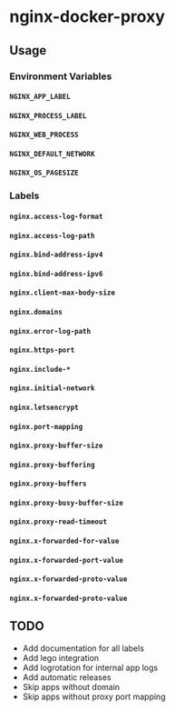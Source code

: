 # nginx-docker-proxy

## Usage

### Environment Variables

#### `NGINX_APP_LABEL`

#### `NGINX_PROCESS_LABEL`

#### `NGINX_WEB_PROCESS`

#### `NGINX_DEFAULT_NETWORK`

#### `NGINX_OS_PAGESIZE`

### Labels

#### `nginx.access-log-format`

#### `nginx.access-log-path`

#### `nginx.bind-address-ipv4`

#### `nginx.bind-address-ipv6`

#### `nginx.client-max-body-size`

#### `nginx.domains`

#### `nginx.error-log-path`

#### `nginx.https-port`

#### `nginx.include-*`

#### `nginx.initial-network`

#### `nginx.letsencrypt`

#### `nginx.port-mapping`

#### `nginx.proxy-buffer-size`

#### `nginx.proxy-buffering`

#### `nginx.proxy-buffers`

#### `nginx.proxy-busy-buffer-size`

#### `nginx.proxy-read-timeout`

#### `nginx.x-forwarded-for-value`

#### `nginx.x-forwarded-port-value`

#### `nginx.x-forwarded-proto-value`

#### `nginx.x-forwarded-proto-value`

## TODO

- Add documentation for all labels
- Add lego integration
- Add logrotation for internal app logs
- Add automatic releases
- Skip apps without domain
- Skip apps without proxy port mapping
